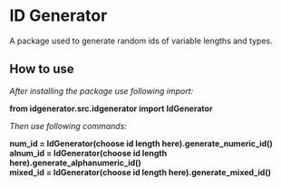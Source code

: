 # ID Generator
A package used to generate random ids of variable lengths and types.

## How to use
_After installing the package use following import:_ <br>

**from idgenerator.src.idgenerator import IdGenerator**

_Then use following commands:_

**num_id = IdGenerator(choose id length here).generate_numeric_id()
<br>
alnum_id = IdGenerator(choose id length here).generate_alphanumeric_id()
<br>
mixed_id = IdGenerator(choose id length here).generate_mixed_id()**